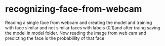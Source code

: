# recognizing-face-from-webcam
Reading a single face from webcam and creating the model and training with face similar and not similar faces with labels (0,1)and after traing saving the model in model folder. Now reading the image from web cam and predicting the face is the probabillity of that face
